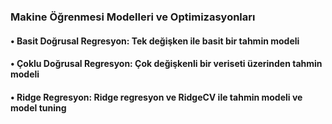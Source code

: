 ### Makine Öğrenmesi Modelleri ve Optimizasyonları
#### • Basit Doğrusal Regresyon: Tek değişken ile basit bir tahmin modeli
#### • Çoklu Doğrusal Regresyon: Çok değişkenli bir veriseti üzerinden tahmin modeli
#### • Ridge Regresyon: Ridge regresyon ve RidgeCV ile tahmin modeli ve model tuning
